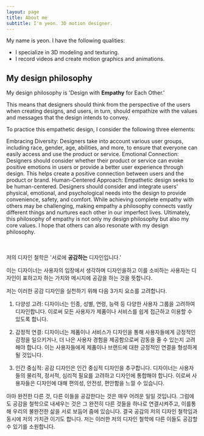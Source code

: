 ```yaml
---
layout: page
title: About me
subtitle: I'm yeon. 3D motion designer.
---
```


My name is yeon. I have the following qualities:

- I specialize in 3D modeling and texturing.
- I record videos and create motion graphics and animations.

## My design philosophy

My design philosophy is 'Design with **Empathy** for Each Other.'

This means that designers should think from the perspective of the users when creating designs, and users, in turn, should empathize with the values and messages that the design intends to convey.

To practice this empathetic design, I consider the following three elements:

Embracing Diversity: Designers take into account various user groups, including race, gender, age, abilities, and more, to ensure that everyone can easily access and use the product or service.
Emotional Connection: Designers should consider whether their product or service can evoke positive emotions in users or provide a better user experience through design. This helps create a positive connection between users and the product or brand.
Human-Centered Approach: Empathetic design seeks to be human-centered. Designers should consider and integrate users' physical, emotional, and psychological needs into the design to provide convenience, safety, and comfort.
While achieving complete empathy with others may be challenging, making empathy a philosophy connects vastly different things and nurtures each other in our imperfect lives. Ultimately, this philosophy of empathy is not only my design philosophy but also my core values. I hope that others can also resonate with my design philosophy.    

ㅤ  


저의 디자인 철학은 '서로에 **공감하는** 디자인입니다.' 

이는 디자이너는 사용자의 입장에서 생각하며 디자인을하고 
이를 소비하는 사용자는 디자인이 표하고자 하는 가치와 메시지에 공감을 하는 것을 뜻합니다.

저는 이러한 공감 디자인을 실천하기 위해 다음 3가지 요소를 고려합니다. 
1. 다양성 고려: 디자이너는 인종, 성별, 연령, 능력 등 다양한 사용자 그룹을 고려하여 디자인합니다. 이로써 모든 사용자가 제품이나 서비스를 쉽게 접근하고 이용할 수 있도록 합니다.

2. 감정적 연결: 디자이너는 제품이나 서비스가 디자인을 통해 사용자들에게 긍정적인 감정을 일으키거나, 더 나은 사용자 경험을 제공함으로써 감동을 줄 수 있는지 고려해야 합니다. 이는 사용자들에게 제품이나 브랜드에 대한 긍정적인 연결을 형성하게 될 것입니다. 

3. 인간 중심적: 공감 디자인은 인간 중심적 디자인을 추구합니다. 디자이너는 사용자들의 물리적, 정서적, 심리적 필요를 고려하고 디자인에 통합해야 합니다. 이로써 사용자들은 디자인에 대해 편의성, 안전성, 편안함을 느낄 수 있습니다.

아마 완전한 다른 것, 다른 이들을 공감한다는 것은 매우 어려운 일일 것입니다. 그럼에도 공감을 철학으로 내세우는 것은 그 완전히 다른 것들을 하나로 연결시켜주고, 이를통해 우리의 불완전한 삶을 서로 보듬어 줌에 있습니다. 결국 공감의 저의 디자인 철학임과 동시에 저의 가치관 이기도 합니다.
저는 이러한 저의 디자인 철학에 다른 이들도 공감할 수 있기를 소원합니다. 
